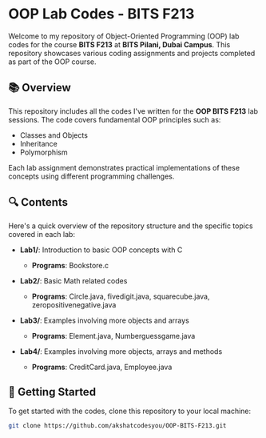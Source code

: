 # OOP Lab Codes - BITS F213

Welcome to my repository of Object-Oriented Programming (OOP) lab codes for the course **BITS F213** at **BITS Pilani, Dubai Campus**. This repository showcases various coding assignments and projects completed as part of the OOP course.

## 📚 Overview

This repository includes all the codes I've written for the **OOP BITS F213** lab sessions. The code covers fundamental OOP principles such as:

- Classes and Objects
- Inheritance
- Polymorphism

Each lab assignment demonstrates practical implementations of these concepts using different programming challenges.

## 🔍 Contents

Here's a quick overview of the repository structure and the specific topics covered in each lab:

- **Lab1/**: Introduction to basic OOP concepts with C
  - **Programs**: Bookstore.c

- **Lab2/**: Basic Math related codes
  - **Programs**: Circle.java, fivedigit.java, squarecube.java, zeropositivenegative.java

- **Lab3/**: Examples involving more objects and arrays
  - **Programs**: Element.java, Numberguessgame.java

- **Lab4/**: Examples involving more objects, arrays and methods
  - **Programs**: CreditCard.java, Employee.java

## 🚀 Getting Started

To get started with the codes, clone this repository to your local machine:

```bash
git clone https://github.com/akshatcodesyou/OOP-BITS-F213.git
